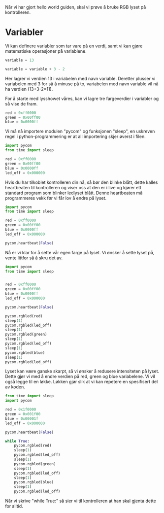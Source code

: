 Når vi har gjort hello world guiden, skal vi prøve å bruke RGB lyset på kontrolleren.

# Variabler

Vi kan definere variabler som tar vare på en verdi, samt vi kan gjøre matematiske operasjoner på variablene.

```python
variable = 13

variable = variable + 3 - 2
```

Her lagrer vi verdien 13 i variabelen med navn variable. Deretter plusser vi variabelen med 3 for så å minuse på to, variabelen med navn variable vil nå ha verdien (13+3-2=11).

For å starte med lysshowet våres, kan vi lagre tre fargeverdier i variabler og så vise de fram.

```python
red = 0xff0000
green = 0x00ff00
blue = 0x0000ff
```

Vi må nå importere modulen "pycom" og funksjonen "sleep", en uskreven regel i python-programmering er at all importering skjer øverst i filen.

```python
import pycom
from time import sleep

red = 0xff0000
green = 0x00ff00
blue = 0x0000ff
led_off = 0x000000
```

Hvis du har tilkoblet kontrolleren din nå, så bør den blinke blått, dette kalles heartbeaten til kontrolleren og viser oss at den er i live og kjører ett standard program som blinker ledlyset blått. Denne heartbeaten må programmeres vekk før vi får lov å endre på lyset.

```python
import pycom
from time import sleep

red = 0xff0000
green = 0x00ff00
blue = 0x0000ff
led_off = 0x000000

pycom.heartbeat(False)
```

Nå er vi klar for å sette vår egen farge på lyset. Vi ønsker å sette lyset på, vente littfor så å skru det av.

```python
import pycom
from time import sleep


red = 0xff0000
green = 0x00ff00
blue = 0x0000ff
led_off = 0x000000

pycom.heartbeat(False)

pycom.rgbled(red)
sleep(1)
pycom.rgbled(led_off)
sleep(1)
pycom.rgbled(green)
sleep(1)
pycom.rgbled(led_off)
sleep(1)
pycom.rgbled(blue)
sleep(1)
pycom.rgbled(led_off)
```

Lyset kan være ganske skarpt, så vi ønsker å redusere intensiteten på lyset. Dette gjør vi med å endre verdien på red, green og blue variabelene. Vi vil også legge til en løkke. Løkken gjør slik at vi kan repetere en spesifisert del av koden.

```python
from time import sleep
import pycom

red = 0x1f0000
green = 0x001f00
blue = 0x00001f
led_off = 0x000000

pycom.heartbeat(False)

while True:
    pycom.rgbled(red)
    sleep(1)
    pycom.rgbled(led_off)
    sleep(1)
    pycom.rgbled(green)
    sleep(1)
    pycom.rgbled(led_off)
    sleep(1)
    pycom.rgbled(blue)
    sleep(1)
    pycom.rgbled(led_off)
```

Når vi skrive "while True:" så sier vi til kontrolleren at han skal gjenta dette for alltid.
